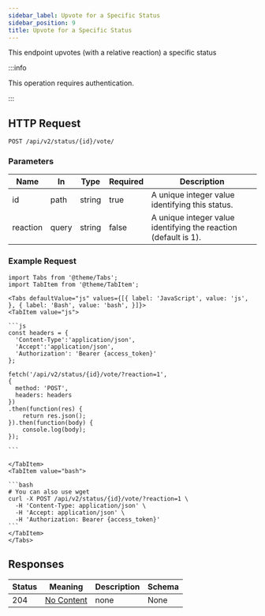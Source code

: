 ```yaml
---
sidebar_label: Upvote for a Specific Status
sidebar_position: 9
title: Upvote for a Specific Status
---
```


This endpoint upvotes (with a relative reaction) a specific status

:::info

This operation requires authentication.

:::

## HTTP Request

`POST /api/v2/status/{id}/vote/`

### Parameters

| Name     | In    | Type   | Required | Description                                                     |
|----------|-------|--------|----------|-----------------------------------------------------------------|
| id       | path  | string | true     | A unique integer value identifying this status.                 |
| reaction | query | string | false    | A unique integer value identifying the reaction (default is 1). |

### Example Request

````mdx-code-block
import Tabs from '@theme/Tabs';
import TabItem from '@theme/TabItem';

<Tabs defaultValue="js" values={[{ label: 'JavaScript', value: 'js', }, { label: 'Bash', value: 'bash', }]}>
<TabItem value="js">

```js
const headers = {
  'Content-Type':'application/json',
  'Accept':'application/json',
  'Authorization': 'Bearer {access_token}'
};

fetch('/api/v2/status/{id}/vote/?reaction=1',
{
  method: 'POST',
  headers: headers
})
.then(function(res) {
    return res.json();
}).then(function(body) {
    console.log(body);
});

```

</TabItem>
<TabItem value="bash">

```bash
# You can also use wget
curl -X POST /api/v2/status/{id}/vote/?reaction=1 \
  -H 'Content-Type: application/json' \
  -H 'Accept: application/json' \
  -H 'Authorization: Bearer {access_token}'
```
</TabItem>
</Tabs>
````

## Responses

| Status | Meaning                                                         | Description | Schema |
|--------|-----------------------------------------------------------------|-------------|--------|
| 204    | [No Content](https://tools.ietf.org/html/rfc7231#section-6.3.5) | none        | None   |



